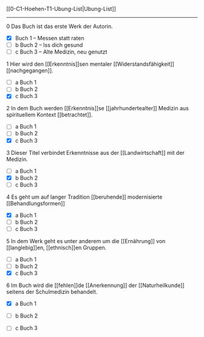 [[0-C1-Hoehen-T1-Ubung-List|Ubung-List]]

---
0 Das Buch ist das erste Werk der Autorin.  
- [x] Buch 1 –  Messen statt raten  
- [ ] b Buch 2 – Iss dich gesund  
- [ ] c Buch 3 – Alte Medizin, neu genutzt  

1 Hier wird den [[Erkenntnis]]sen mentaler [[Widerstandsfähigkeit]] [[nachgegangen]].  
- [ ] a Buch 1  
- [ ] b Buch 2  
- [x] c Buch 3  

2 In dem Buch werden [[Erkenntnis]]se [[jahrhundertealter]] Medizin aus spirituellem Kontext [[betrachtet]].  
- [ ] a Buch 1  
- [ ] b Buch 2  
- [x] c Buch 3  

3 Dieser Titel verbindet Erkenntnisse aus der [[Landwirtschaft]] mit der Medizin.  
- [ ] a Buch 1  
- [x] b Buch 2  
- [ ] c Buch 3  

4 Es geht um auf langer Tradition [[beruhende]] modernisierte [[Behandlungsformen]]
- [x] a Buch 1  
- [ ] b Buch 2  
- [ ] c Buch 3  

5 In dem Werk geht es unter anderem um die [[Ernährung]] von [[langlebig]]en, [[ethnisch]]en Gruppen.  
- [ ] a Buch 1  
- [ ] b Buch 2  
- [x] c Buch 3  

6 Im Buch wird die [[fehlen]]de [[Anerkennung]] der [[Naturheilkunde]] seitens der Schulmedizin behandelt.  
- [x] a Buch 1  
- [ ] b Buch 2  
- [ ] c Buch 3  

